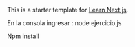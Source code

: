 This is a starter template for [Learn Next.js](https://nextjs.org/learn).

En la consola ingresar : node ejercicio.js

Npm install
